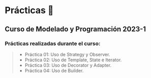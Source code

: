 # Prácticas 🧩

## Curso de Modelado y Programación 2023-1

### Prácticas realizadas durante el curso:

> - Práctica 01: Uso de Strategy y Observer.
> - Práctica 02: Uso de Template, State e Iterator.
> - Práctica 03: Uso de Decorator y Adapter.
> - Práctica 04: Uso de Builder.

